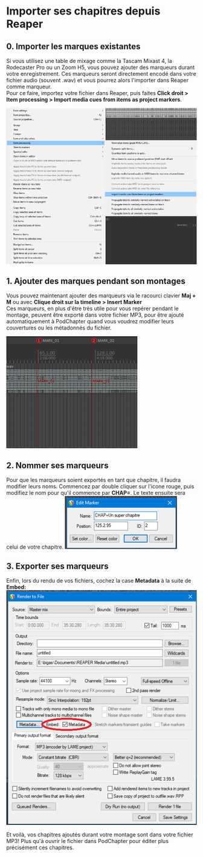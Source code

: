 # Importer ses chapitres depuis Reaper

## 0. Importer les marques existantes

Si vous utilisez une table de mixage comme la Tascam Mixast 4, la Rodecaster Pro ou un Zoom H5, vous pouvez ajouter des marqueurs durant votre enregistrement.
Ces marqueurs seront directement encodé dans votre fichier audio (souvent .wav) et vous pourrez alors l'importer dans Reaper comme marqueur.  
Pour ce faire, importez votre fichier dans Reaper, puis faites **Click droit > Item processing > Import media cues from items as project markers**.

![Item processing](./img/reaper_1.png)

## 1. Ajouter des marques pendant son montages

Vous pouvez maintenant ajouter des marqueurs via le racourci clavier **Maj + M** ou avec **Clique droit sur la timeline > Insert Marker**  
Ces marqueurs, en plus d'être très utile pour vous repérer pendant le montage, peuvent être exporté dans votre fichier MP3, pour être ajouté automatiquement à PodChapter quand vous voudrez modifier leurs couvertures ou les métadonnés du fichier.

![Les marqueurs](./img/reaper_2.png)

## 2. Nommer ses marqueurs

Pour que les marqueurs soient exportés en tant que chapitre, il faudra modifier leurs noms.
Commencez par double cliquer sur l'icone rouge, puis modifiez le nom pour qu'il commence par **CHAP=**. Le texte ensuite sera celui de votre chapitre.
![Modifier le titre](./img/reaper_3.png)

## 3. Exporter ses marqueurs

Enfin, lors du rendu de vos fichiers, cochez la case **Metadata** à la suite de **Embed:**
![L'export](./img/reaper_4.png)

Et voilà, vos chapitres ajoutés durant votre montage sont dans votre fichier MP3! Plus qu'à ouvrir le fichier dans PodChapter pour éditer plus précisément ces chapitres.
